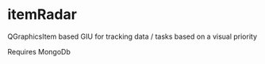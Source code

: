 # itemRadar
QGraphicsItem based GIU for tracking data / tasks based on a visual priority

Requires MongoDb
